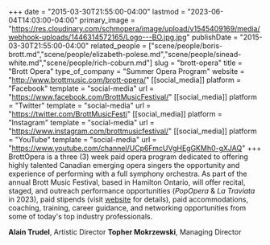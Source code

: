 +++
date = "2015-03-30T21:55:00-04:00"
lastmod = "2023-06-04T14:03:00-04:00"
primary_image = "https://res.cloudinary.com/schmopera/image/upload/v1545409169/media/webhook-uploads/1446314572165/Logo---BO.jpg.jpg"
publishDate = "2015-03-30T21:55:00-04:00"
related_people = ["scene/people/boris-brott.md","scene/people/elizabeth-polese.md","scene/people/sinead-white.md","scene/people/rich-coburn.md"]
slug = "brott-opera"
title = "Brott Opera"
type_of_company = "Summer Opera Program"
website = "http://www.brottmusic.com/brott-opera/"
[[social_media]]
platform = "Facebook"
template = "social-media"
url = "https://www.facebook.com/BrottMusicFestival/"
[[social_media]]
platform = "Twitter"
template = "social-media"
url = "https://twitter.com/BrottMusicFesti"
[[social_media]]
platform = "Instagram"
template = "social-media"
url = "https://www.instagram.com/brottmusicfestival/"
[[social_media]]
platform = "YouTube"
template = "social-media"
url = "https://www.youtube.com/channel/UCp6FmcUVgHEgGKMh0-gXJAQ"
+++
BrottOpera is a three (3) week paid opera program dedicated to offering highly talented Canadian emerging opera singers the opportunity and experience of performing with a full symphony orchestra. As part of the annual Brott Music Festival, based in Hamilton Ontario, will offer recital, staged, and outreach performance opportunities (_PopOpera_ & _La Traviata_ in 2023), paid stipends (visit [website](http://www.brottmusic.com/brott-opera/) for details), paid accommodations,  coaching, training, career guidance, and networking opportunities from some of today's top industry professionals.

__Alain Trudel__, Artistic Director
__Topher Mokrzewski__, Managing Director